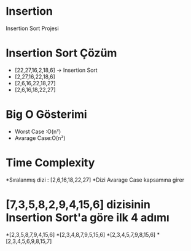 # Insertion
Insertion Sort Projesi
# Insertion Sort Çözüm
 * [22,27,16,2,18,6] -> Insertion Sort
 * [2,27,16,22,18,6]
 * [2,6,16,22,18,27]
 * [2,6,16,18,22,27]

# Big O Gösterimi
 * Worst Case :O(n²)
 * Avarage Case:O(n²)
# Time Complexity
 *Sıralanmış dizi : [2,6,16,18,22,27]
 *Dizi Avarage Case kapsamına girer
# [7,3,5,8,2,9,4,15,6] dizisinin Insertion Sort'a göre ilk 4 adımı

 *[2,3,5,8,7,9,4,15,6]
 *[2,3,4,8,7,9,5,15,6]
 *[2,3,4,5,7,9,8,15,6]
 *[2,3,4,5,6,9,8,15,7]